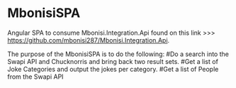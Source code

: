 # MbonisiSPA

Angular SPA to consume Mbonisi.Integration.Api found on this link >>> https://github.com/mbonisi287/Mbonisi.Integration.Api.

The purpose of the MbonisiSPA is to do the following:
  #Do a search into the Swapi API and Chucknorris and bring back two result sets.
  #Get a list of Joke Categories and output the jokes per category.
  #Get a list of People from the Swapi API
